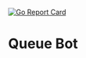 [![Go Report Card](https://goreportcard.com/badge/github.com/richard-on/queueBot)](https://goreportcard.com/report/github.com/richard-on/queueBot)

# Queue Bot
